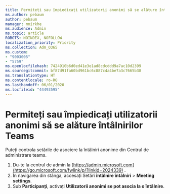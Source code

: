 ```yaml
---
title: Permiteți sau împiedicați utilizatorii anonimi să se alăture întâlnirilor Teams
ms.author: pebaum
author: pebaum
manager: mnirkhe
ms.audience: Admin
ms.topic: article
ROBOTS: NOINDEX, NOFOLLOW
localization_priority: Priority
ms.collection: Adm_O365
ms.custom:
- "9003005"
- "5759"
ms.openlocfilehash: 7424910b6d0ed41e3e1ad8cdcddd9a7ac10d2399
ms.sourcegitcommit: bf87d91fa60bd961bc6c887c4a4be7a3c7665b38
ms.translationtype: HT
ms.contentlocale: ro-RO
ms.lasthandoff: 06/01/2020
ms.locfileid: "44493595"
---
```

# <a name="allow-or-prevent-anonymous-users-from-joining-teams-meetings"></a>Permiteți sau împiedicați utilizatorii anonimi să se alăture întâlnirilor Teams

Puteți controla setările de asociere la întâlniri anonime din Centrul de administrare teams.

1.  Du-te la centrul de admin la [https://admin.microsoft.com](https://go.microsoft.com/fwlink/p/?linkid=2024339) .
2.  În navigarea din stânga, accesați Setări **întâlnire întâlniri**   >   **Meeting settings**.
3.  Sub **Participanți**, activați **Utilizatorii anonimi se pot asocia la o întâlnire**.